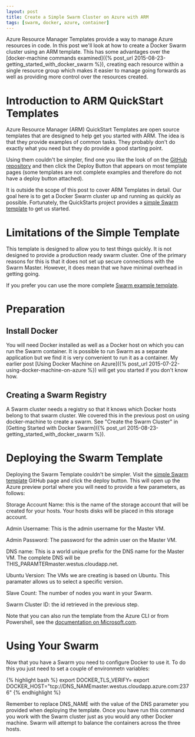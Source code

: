 ```yaml
---
layout: post
title: Create a Simple Swarm Cluster on Azure with ARM
tags: [swarm, docker, azure, container]
---
```


Azure Resource Manager Templates provide a way to manage Azure
resources in code. In this post we'll look at how to create a Docker
Swarm cluster using an ARM template. This has some advantages over the
[docker-machine commands examined]({% post_url 2015-08-23-getting_started_with_docker_swarm %}), creating each
resource within a single resource group which makes it easier to
manage going forwards as well as providing more control over the
resources created.

# Introduction to ARM QuickStart Templates

Azure Resource Manager (ARM) QuickStart Templates are open source
templates that are designed to help get you started with ARM. The idea
is that they provide examples of common tasks. They probably don't do
exactly what you need but they do provide a good starting point.

Using them couldn't be simpler, find one you like the look of on the
[GitHub
repository](https://github.com/Azure/azure-quickstart-templates) and
then click the Deploy Button that appears on most template pages (some
templates are not complete examples and therefore do not have a deploy
button attached).

It is outside the scope of this post to cover ARM Templates in
detail. Our goal here is to get a Docker Swarm cluster up and running
as quickly as possible. Fortunately, the QuickStarts project provides
a [simple Swarm
template](https://github.com/Azure/azure-quickstart-templates/tree/master/docker-simple-on-ubuntu)
to get us started.

# Limitations of the Simple Template

This template is designed to allow you to test things quickly. It is
not designed to provide a production ready swarm cluster. One of the
primary reasons for this is that it does not set up secure connections
with the Swarm Master. However, it does mean that we have minimal
overhead in getting going.

If you prefer you can use the more complete [Swarm example
template](https://github.com/Azure/azure-quickstart-templates/tree/master/docker-swarm-cluster).

# Preparation

## Install Docker

You will need Docker installed as well as a Docker host on which you
can run the Swarm container. It is possible to run Swarm as a separate
application but we find it is very convenient to run it as a
container. My earlier post [Using Docker Machine on Azure]({% post_url 2015-07-22-using-docker-machine-on-azure %}) will get you started
if you don't know how.

## Creating a Swarm Registry

A Swarm cluster needs a registry so that it knows which Docker hosts
belong to that swarm cluster. We covered this in the previous post on
using docker-machine to create a swarm. See "Create the Swarm Cluster"
in [Getting Started with Docker Swarm]({% post_url 2015-08-23-getting_started_with_docker_swarm %}).

# Deploying the Swarm Template

Deploying the Swarm Template couldn't be simpler. Visit the [simple
Swarm
template](https://github.com/Azure/azure-quickstart-templates/tree/master/docker-simple-on-ubuntu)
GitHub page and click the deploy button. This will open up the Azure preview portal where you will need to provide a few parameters, as follows:

Storage Account Name: this is the name of the storage account that
will be created for your hosts. Your hosts disks will be placed in
this storage account.

Admin Username: This is the admin username for the Master VM.

Admin Password: The password for the admin user on the Master VM.

DNS name: This is a world unique prefix for the DNS name for the
Master VM. The complete DNS will be
THIS_PARAMTERmaster.westus.cloudapp.net.

Ubuntu Version: The VMs we are creating is based on Ubuntu. This
paramater allows us to select a specific version.

Slave Count: The number of nodes you want in your Swarm.

Swarm Cluster ID: the id retrieved in the previous step.

Note that you can also run the template from the Azure CLI or from
Powershell, see the [documentation on Microsoft.com](http://azure.microsoft.com/en-us/documentation/templates/docker-swarm-cluster-simple/).

# Using Your Swarm

Now that you have a Swarm you need to configure Docker to use it. To
do this you just need to set a couple of environmetn variables:

{% highlight bash %}
export DOCKER_TLS_VERIFY=
export DOCKER_HOST="tcp://DNS_NAMEmaster.westus.cloudapp.azure.com:2376"
{% endhighlight %}

Remember to replace DNS_NAME with the value of the DNS parameter you
provided when deploying the template. Once you have run this command
you work with the Swarm cluster just as you would any other Docker
machine. Swarm will attempt to balance the containers across the three
hosts.






